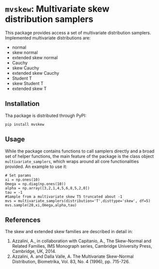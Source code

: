 # `mvskew`: Multivariate skew distribution samplers

This package provides access a set of multivariate distribution samplers. Implemented 
multivariate distributions are:
- normal 
- skew normal
- extended skew normal 
- Cauchy 
- skew Cauchy
- extended skew Cauchy 
- Student T 
- skew Student T
- extended skew T

Installation 
------------
Tha package is distributed through PyPI: 

    pip install mvskew 
    
    
Usage 
-----
While the package contains functions to call samplers directly and a broad set
of helper functions, the main feature of the package is the class object 
`multivariate_samplers`, which wraps around all core functionalities provided.
An example to use it: 

    # Set params 
    xi = np.ones(10)
    Omega = np.diag(np.ones(10))
    alpha = np.array([3,2,1,4,5,6,8,5,2,0])
    tau = -1
    #Sample from a multivariate skew T5 truncated about -1
    mvs = multivariate_samplers(distribution='T',disttype='skew', df=5)
    mvs.sample(20,xi,Omega,alpha,tau)
    
References
----------

The skew and extended skew families are described in detail in: 
1. Azzalini, A., in collaboration with Capitanio, A., The Skew-Normal and Related Families, IMS Monograph series, Cambridge University Press, Cambridge, UK, 2014.
2. Azzalini, A. and Dalla Valle, A. The Multivariate Skew-Normal Distribution, Biometrika, Vol. 83, No. 4 (1996), pp. 715-726. 

